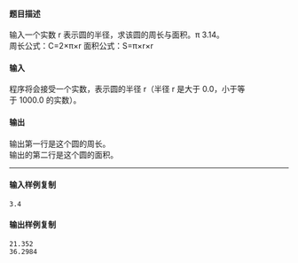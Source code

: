 #### 题目描述

输入一个实数 r 表示圆的半径，求该圆的周长与面积。π 3.14。  
周长公式：C=2×π×r
面积公式：S=π×r×r

#### 输入

程序将会接受一个实数，表示圆的半径 r（半径 r 是大于 0.0，小于等于 1000.0 的实数）。

#### 输出

输出第一行是这个圆的周长。  
输出的第二行是这个圆的面积。  

___

#### 输入样例复制

```
3.4
```

#### 输出样例复制

```
21.352
36.2984
```